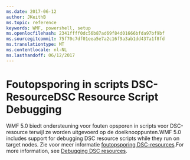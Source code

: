 ```yaml
---
ms.date: 2017-06-12
author: JKeithB
ms.topic: reference
keywords: WMF, powershell, setup
ms.openlocfilehash: 2341ffff0dc56b87ad69f84d01666bfda97bf9bf
ms.sourcegitcommit: 75f70c7df01eea5e7a2c16f9a3ab1dd437a1f8fd
ms.translationtype: MT
ms.contentlocale: nl-NL
ms.lasthandoff: 06/12/2017
---
```

# <a name="dsc-resource-script-debugging"></a><span data-ttu-id="91309-102">Foutopsporing in scripts DSC-Resource</span><span class="sxs-lookup"><span data-stu-id="91309-102">DSC Resource Script Debugging</span></span>

<span data-ttu-id="91309-103">WMF 5.0 biedt ondersteuning voor fouten opsporen in scripts voor DSC-resource terwijl ze worden uitgevoerd op de doelknooppunten.</span><span class="sxs-lookup"><span data-stu-id="91309-103">WMF 5.0 includes support for debugging DSC resource scripts while they run on target nodes.</span></span>
<span data-ttu-id="91309-104">Zie voor meer informatie [foutopsporing DSC-resources](https://msdn.microsoft.com/powershell/dsc/debugresource).</span><span class="sxs-lookup"><span data-stu-id="91309-104">For more information, see [Debugging DSC resources](https://msdn.microsoft.com/powershell/dsc/debugresource).</span></span>

